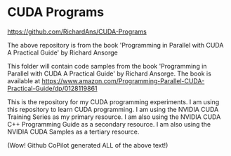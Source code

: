 # CUDA Programs

https://github.com/RichardAns/CUDA-Programs

The above repository is from the book 'Programming in Parallel with CUDA A Practical Guide' by Richard Ansorge

This folder will contain code samples from the book 'Programming in Parallel with CUDA A Practical Guide' by Richard Ansorge. The book is available at https://www.amazon.com/Programming-Parallel-CUDA-Practical-Guide/dp/0128119861

This is the repository for my CUDA programming experiments. I am using this repository to learn CUDA programming. I am using the NVIDIA CUDA Training Series as my primary resource. I am also using the NVIDIA CUDA C++ Programming Guide as a secondary resource. I am also using the NVIDIA CUDA Samples as a tertiary resource.

(Wow! Github CoPilot generated ALL of the above text!) 

